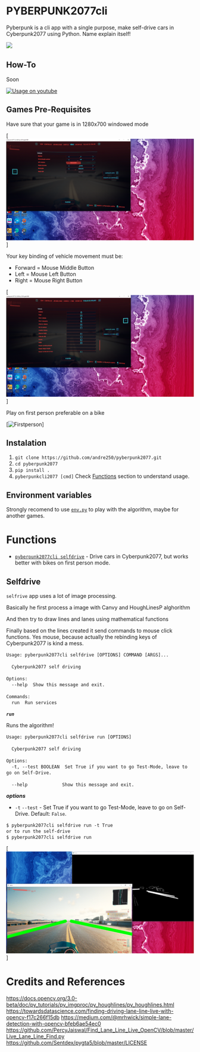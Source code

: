 # PYBERPUNK2077cli
Pyberpunk is a cli app with a single purpose, make self-drive cars in Cyberpunk2077 using Python.
Name explain itself!

![](/resources/usage_2.gif)

## How-To
Soon

[![Usage on youtube](/video_thumb.jpg)](#)

## Games Pre-Requisites

Have sure that your game is in 1280x700 windowed mode

[![Screensize](/resources/screensize.png)]

Your key binding of vehicle movement must be:
* Forward = Mouse Middle Button
* Left = Mouse Left Button
* Right = Mouse Right Button

[![Keybindings](/resources/keybindings.png)]

Play on first person preferable on a bike

[![Firstperson](/resources/firstperson.png)]

## Instalation
1. `git clone https://github.com/andre250/pyberpunk2077.git`
2. `cd pyberpunk2077`
3. `pip install .`
4. `pyberpunkcli2077 [cmd]` Check [Functions](#Functions) section to understand usage.

## Environment variables
Strongly recomend to use [`env.py`](/pyberpunk2077cli/env.py) to play with the algorithm, maybe for another games.

# Functions

* [`pyberpunk2077cli selfdrive`](#Selfdrive) - Drive cars in Cyberpunk2077, but works better with bikes on first person mode.


## Selfdrive
`selfrive` app uses a lot of image processing.

Basically he first process a image with Canvy and HoughLinesP alghorithm

And then try to draw lines and lanes using mathematical functions

Finally based on the lines created it send commands to mouse click functions. Yes mouse, because actually the rebinding keys of Cyberpunk2077 is kind a mess.
```commandline
Usage: pyberpunk2077cli selfdrive [OPTIONS] COMMAND [ARGS]...

  Cyberpunk2077 self driving

Options:
  --help  Show this message and exit.

Commands:
  run  Run services
```

***`run`***

Runs the algorithm!

```commandline
Usage: pyberpunk2077cli selfdrive run [OPTIONS]

  Cyberpunk2077 self driving

Options:
  -t, --test BOOLEAN  Set True if you want to go Test-Mode, leave to go on Self-Drive.

  --help             Show this message and exit.
```

___options___
* `-t` `--test` - Set True if you want to go Test-Mode, leave to go on Self-Drive. Default: `False`.

```commandline
$ pyberpunk2077cli selfdrive run -t True
or to run the self-drive
$ pyberpunk2077cli selfdrive run
```
[![Usage](/resources/usage.png)]

# Credits and References
https://docs.opencv.org/3.0-beta/doc/py_tutorials/py_imgproc/py_houghlines/py_houghlines.html
https://towardsdatascience.com/finding-driving-lane-line-live-with-opencv-f17c266f15db
https://medium.com/@mrhwick/simple-lane-detection-with-opencv-bfeb6ae54ec0
https://github.com/PercyJaiswal/Find_Lane_Line_Live_OpenCV/blob/master/Live_Lane_Line_Find.py
https://github.com/Sentdex/pygta5/blob/master/LICENSE
